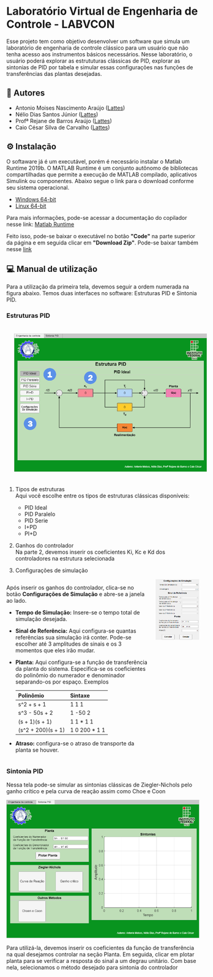 # Laboratório Virtual de Engenharia de Controle - LABVCON

Esse projeto tem como objetivo desenvolver um software que simula um laboratório de engenharia de controle clássico para um usuário que não tenha acesso aos instrumentos básicos necessários. Nesse laboratório, o usuário poderá explorar as estrututuras clássicas de PID, explorar as sintonias de PID por tabela e simular essas configurações nas funções de transferências das plantas desejadas.

## 🤝 Autores

- Antonio Moises Nascimento Araújo ([Lattes](http://lattes.cnpq.br/3944952251812665))
- Nélio Dias Santos Júnior ([Lattes](http://lattes.cnpq.br/0040496197667559))
- Profª Rejane de Barros Araújo ([Lattes](http://lattes.cnpq.br/8760830024389437))
- Caio César Silva de Carvalho ([Lattes](http://lattes.cnpq.br/0242293088447650))

## ⚙ Instalação

O softaware já é um executável, porém é necessário instalar o Matlab Runtime 2019b. O MATLAB Runtime é um conjunto autônomo de bibliotecas
compartilhadas que permite a execução de MATLAB compilado, aplicativos Simulink ou componentes. Abaixo segue o link para o download conforme seu sistema operacional.

- [Windows 64-bit](https://ssd.mathworks.com/supportfiles/downloads/R2020b/Release/7/deployment_files/installer/complete/win64/MATLAB_Runtime_R2020b_Update_7_win64.zip)
- [Linux 64-bit](https://ssd.mathworks.com/supportfiles/downloads/R2020b/Release/7/deployment_files/installer/complete/glnxa64/MATLAB_Runtime_R2020b_Update_7_glnxa64.zip)

Para mais informações, pode-se acessar a documentação do copilador nesse link: [Matlab Runtime](https://www.mathworks.com/help/compiler/matlab-runtime.html)

Feito isso, pode-se baixar o executável no botão **"Code"** na parte superior da página e em seguida clicar em **"Download Zip"**.
Pode-se baixar também nesse [link](https://github.com/jrneliodias/LABVCON/archive/refs/heads/main.zip)

## 💻 Manual de utilização

Para a utilização da primeira tela, devemos seguir a ordem numerada na figura abaixo. Temos duas interfaces no software: Estruturas PID e Sintonia PID.

### Estruturas PID

   <img style="padding:20px" src="Imagens_LABVCON\Estruturas PID_.png">
 
   1) Tipos de estruturas <br>
    Aqui você escolhe entre os tipos de estruturas clássicas disponíveis:
      
         * PID Ideal
         * PID Paralelo
         * PID Serie 
         * I+PD 
         * PI+D 
      
      
   2) Ganhos do controlador <br>
      Na parte 2, devemos inserir os coeficientes Ki, Kc e Kd dos controladores na estrutura selecionada 
  
   3) Configurações de simulação <br>
    
    
<div style='display: flex;
justify-content: space-between'> 

<div style="padding-right:20px">
    
   Após inserir os ganhos do controlador, clica-se no botão <b>Configurações de Simulação</b> e abre-se a janela ao lado.  
   + **Tempo de Simulação:** Insere-se o tempo total de simulação desejada.  
   + **Sinal de Referência:** Aqui configura-se quantas referências sua simulação irá conter. Pode-se escolher até 3 amplitudes de sinais e os 3 momentos que eles irão mudar.  
   + **Planta:** Aqui configura-se a função de transferência da planta do sistema. Especifica-se os coeficientes do polinômio do numerador e denominador
      separando-os por espaço. Exemplos
         
      | Polinômio  |  Sintaxe  |
      | ------------------- | ------------------- |
      |  s^2 + s + 1 |  1 1 1 |
      | s^3 - 50s + 2  |  1 -50 2 |
      |  (s + 1)(s + 1) | 1 1 * 1 1 |
      |  (s^2 + 200)(s + 1) |  1 0 200 * 1 1 |

   + **Atraso:** configura-se o atraso de transporte da planta se houver. 

</div>

<div style="width=100%" > 
<img  src="Imagens_LABVCON\Configurações de simulação.png"
      /> 
</div>
</div> 

   
### Sintonia PID
   
Nessa tela pode-se simular as sintonias clássicas de Ziegler-Nichols pelo ganho crítico e pela curva de reação assim como Choe e Coon
   
<img src="Imagens_LABVCON\Figure-Sintonia_PID.png"/>   
   
Para utilizá-la, devemos inserir os coeficientes da função de transferência na qual desejamos controlar na seção Planta. Em seguida, clicar em plotar planta para se verificar a resposta do sinal a um degrau unitário. Com base nela, selecionamos o método desejado para sintonia do controlador
